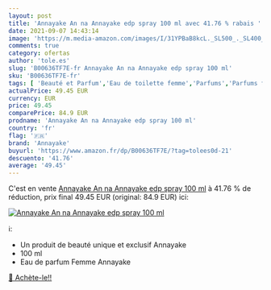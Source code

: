 ```yaml
---
layout: post
title: 'Annayake An na Annayake edp spray 100 ml avec 41.76 % rabais '
date: 2021-09-07 14:43:14
image: 'https://m.media-amazon.com/images/I/31YPBaB8kcL._SL500_._SL400_.jpg'
comments: true
category: ofertas
author: 'tole.es'
slug: 'B00636TF7E-fr Annayake An na Annayake edp spray 100 ml'
sku: 'B00636TF7E-fr'
tags: [ 'Beauté et Parfum','Eau de toilette femme','Parfums','Parfums femme','annayake', ]
actualPrice: 49.45 EUR
currency: EUR
price: 49.45
comparePrice: 84.9 EUR
prodname: 'Annayake An na Annayake edp spray 100 ml'
country: 'fr'
flag: '🇫🇷'
brand: 'Annayake'
buyurl: 'https://www.amazon.fr/dp/B00636TF7E/?tag=tolees0d-21'
descuento: '41.76'
average: '49.45'
---
```


C'est en vente [Annayake An na Annayake edp spray 100 ml](https://www.amazon.fr/dp/B00636TF7E/?tag=tolees0d-21)  à  41.76 % de réduction, prix final  49.45 EUR (original: 84.9 EUR) ici:

[![Annayake An na Annayake edp spray 100 ml](https://m.media-amazon.com/images/I/31YPBaB8kcL._SL500_._SL400_.jpg)](https://www.amazon.fr/dp/B00636TF7E/?tag=tolees0d-21)

ℹ️:

- Un produit de beauté unique et exclusif Annayake
- 100 ml
- Eau de parfum Femme Annayake

[🛒 Achète-le!!](https://www.amazon.fr/dp/B00636TF7E/?tag=tolees0d-21)
